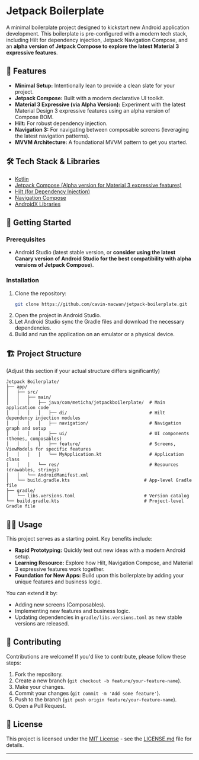 # Jetpack Boilerplate

A minimal boilerplate project designed to kickstart new Android application development. This boilerplate is pre-configured with a modern tech stack, including Hilt for dependency injection, Jetpack Navigation Compose, and an **alpha version of Jetpack Compose to explore the latest Material 3 expressive features**.

## 🌟 Features

*   **Minimal Setup:** Intentionally lean to provide a clean slate for your project.
*   **Jetpack Compose:** Built with a modern declarative UI toolkit.
*   **Material 3 Expressive (via Alpha Version):** Experiment with the latest Material Design 3 expressive features using an alpha version of Compose BOM.
*   **Hilt:** For robust dependency injection.
*   **Navigation 3:** For navigating between composable screens (leveraging the latest navigation patterns).
*   **MVVM Architecture:** A foundational MVVM pattern to get you started.

## 🛠️ Tech Stack & Libraries

*   [Kotlin](https://kotlinlang.org/)
*   [Jetpack Compose (Alpha version for Material 3 expressive features)](https://developer.android.com/jetpack/compose)
*   [Hilt (for Dependency Injection)](https://developer.android.com/training/dependency-injection/hilt-android)
*   [Navigation Compose](https://developer.android.com/guide/navigation/navigation-3)
*   [AndroidX Libraries](https://developer.android.com/jetpack/androidx)

## 🚀 Getting Started

### Prerequisites

*   Android Studio (latest stable version, or **consider using the latest Canary version of Android Studio for the best compatibility with alpha versions of Jetpack Compose**).

### Installation

1.  Clone the repository:
    ```bash
    git clone https://github.com/cavin-macwan/jetpack-boilerplate.git
    ```
2.  Open the project in Android Studio.
3.  Let Android Studio sync the Gradle files and download the necessary dependencies.
4.  Build and run the application on an emulator or a physical device.

## 🏗️ Project Structure

(Adjust this section if your actual structure differs significantly)
```
Jetpack Boilerplate/
├── app/
│   ├── src/
│   │   ├── main/
│   │   │   ├── java/com/meticha/jetpackboilerplate/  # Main application code
│   │   │   │   ├── di/                               # Hilt dependency injection modules
│   │   │   │   ├── navigation/                       # Navigation graph and setup
│   │   │   │   ├── ui/                               # UI components (themes, composables)
│   │   │   │   ├── feature/                          # Screens, ViewModels for specific features
│   │   │   │   └── MyApplication.kt                  # Application class
│   │   │   └── res/                                  # Resources (drawables, strings)
│   │   └── AndroidManifest.xml
│   └── build.gradle.kts                            # App-level Gradle file
├── gradle/
│   └── libs.versions.toml                          # Version catalog
└── build.gradle.kts                                # Project-level Gradle file
```

## 🧑‍💻 Usage

This project serves as a starting point. Key benefits include:
*   **Rapid Prototyping:** Quickly test out new ideas with a modern Android setup.
*   **Learning Resource:** Explore how Hilt, Navigation Compose, and Material 3 expressive features work together.
*   **Foundation for New Apps:** Build upon this boilerplate by adding your unique features and business logic.

You can extend it by:
*   Adding new screens (Composables).
*   Implementing new features and business logic.
*   Updating dependencies in `gradle/libs.versions.toml` as new stable versions are released.

## 🤝 Contributing

Contributions are welcome! If you'd like to contribute, please follow these steps:
1.  Fork the repository.
2.  Create a new branch (`git checkout -b feature/your-feature-name`).
3.  Make your changes.
4.  Commit your changes (`git commit -m 'Add some feature'`).
5.  Push to the branch (`git push origin feature/your-feature-name`).
6.  Open a Pull Request.

## 📝 License

This project is licensed under the [MIT License](LICENSE.md) - see the [LICENSE.md](LICENSE.md) file for details.

---
